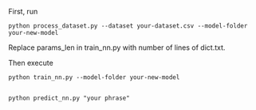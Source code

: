 First, run

```
python process_dataset.py --dataset your-dataset.csv --model-folder your-new-model

```

Replace params_len in train_nn.py with number of lines of dict.txt. 

Then execute 

```
python train_nn.py --model-folder your-new-model


python predict_nn.py "your phrase"
```
